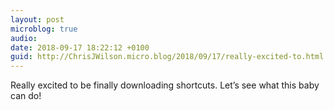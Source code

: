 ```yaml
---
layout: post
microblog: true
audio: 
date: 2018-09-17 18:22:12 +0100
guid: http://ChrisJWilson.micro.blog/2018/09/17/really-excited-to.html
---
```

Really excited to be finally downloading shortcuts. Let’s see what this baby can do!
